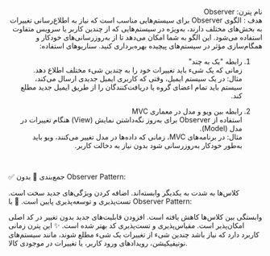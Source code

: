 
<div dir="rtl">


  
نام پترن: Observer
<br>
هدف : الگوی Observer برای سیستم‌هایی مناسب است که نیاز به اطلاع‌رسانی تغییرات به بخش‌های مختلف دارند، به‌ویژه در سیستم‌هایی که از چندین کاربر یا سرویس متفاوت استفاده می‌شود. این الگو به شما امکان می‌دهد تا از به‌روزرسانی‌های خودکار و همگام‌سازی مؤثر در سیستم‌های پیچیده بهره‌برداری کنید. سناریوهای استفاده:<br>
1. رابطه "یک به چند"<br>
زمانی که یک شیء باید تغییرات خود را به چندین شیء مختلف اطلاع دهد.<br>
مثال: در یک سیستم ایمیل، وقتی که کاربری ایمیل جدیدی ارسال می‌کند، سیستم باید تمام اعضای گروه یا دریافت‌کنندگان را از طریق ایمیل جدید مطلع کند.<br>

2. رابطه بین ویو و مدل در معماری MVC
   <br>
استفاده از Observer برای به‌روز نگه‌داشتن نمایش (View) هنگام تغییرات در مدل (Model).<br>
مثال: در برنامه‌های MVC، زمانی که داده‌ها در مدل تغییر می‌کنند، ویو باید به‌طور خودکار به‌روزرسانی شود بدون نیاز به دخالت کاربر.<br>



<br>
</div>

✅ جمع‌بندی
🔹 بدون Observer Pattern:

کلاس‌ها به شدت به یکدیگر وابسته‌اند.
اضافه کردن ویژگی‌های جدید سخت است.
تست‌پذیری و توسعه‌پذیری پایین است.
🔹 با Observer Pattern:

وابستگی بین کلاس‌ها کاهش یافته است.
افزودن قابلیت‌های جدید بدون تغییر در کد اصلی امکان‌پذیر است.
مقیاس‌پذیری و تست‌پذیری کد بهتر شده است.
✨ این پترن زمانی کاربرد دارد که نیاز باشد چندین شیء از تغییرات یک شیء مطلع شوند، مانند سیستم‌های نوتیفیکیشن، رویدادهای ورود کاربر، یا تغییرات در موجودی کالا.
